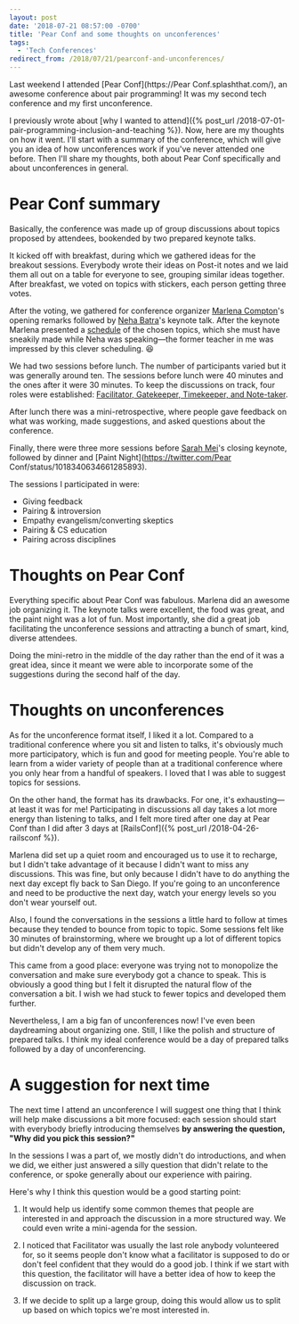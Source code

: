 ```yaml
---
layout: post
date: '2018-07-21 08:57:00 -0700'
title: 'Pear Conf and some thoughts on unconferences'
tags:
  - 'Tech Conferences'
redirect_from: /2018/07/21/pearconf-and-unconferences/
---
```


Last weekend I attended [Pear Conf](https://Pear Conf.splashthat.com/), an awesome conference about pair programming! It was my second tech conference and my first unconference.

I previously wrote about [why I wanted to attend]({% post_url /2018-07-01-pair-programming-inclusion-and-teaching %}). Now, here are my thoughts on how it went. I'll start with a summary of the conference, which will give you an idea of how unconferences work if you've never attended one before. Then I'll share my thoughts, both about Pear Conf specifically and about unconferences in general.

# Pear Conf summary

Basically, the conference was made up of group discussions about topics proposed by attendees, bookended by two prepared keynote talks.

It kicked off with breakfast, during which we gathered ideas for the breakout sessions. Everybody wrote their ideas on Post-it notes and we laid them all out on a table for everyone to see, grouping similar ideas together. After breakfast, we voted on topics with stickers, each person getting three votes.

After the voting, we gathered for conference organizer [Marlena Compton](https://twitter.com/marlenac)'s opening remarks followed by [Neha Batra](https://twitter.com/nerdneha)'s keynote talk. After the keynote Marlena presented a [schedule](https://twitter.com/b_cavello/status/1018190906271252481) of the chosen topics, which she must have sneakily made while Neha was speaking&mdash;the former teacher in me was impressed by this clever scheduling. 😆

We had two sessions before lunch. The number of participants varied but it was generally around ten. The sessions before lunch were 40 minutes and the ones after it were 30 minutes. To keep the discussions on track, four roles were established: [Facilitator, Gatekeeper, Timekeeper, and Note-taker](https://adainitiative.org/2013/10/02/running-your-unconference-discussions-effectively-adacamp-session-role-cards/).

After lunch there was a mini-retrospective, where people gave feedback on what was working, made suggestions, and asked questions about the conference.

Finally, there were three more sessions before [Sarah Mei](https://twitter.com/sarahmei)'s closing keynote, followed by dinner and [Paint Night](https://twitter.com/Pear Conf/status/1018340634661285893).

The sessions I participated in were:

* Giving feedback
* Pairing & introversion
* Empathy evangelism/converting skeptics
* Pairing & CS education
* Pairing across disciplines

# Thoughts on Pear Conf

Everything specific about Pear Conf was fabulous. Marlena did an awesome job organizing it. The keynote talks were excellent, the food was great, and the paint night was a lot of fun. Most importantly, she did a great job facilitating the unconference sessions and attracting a bunch of smart, kind, diverse attendees.

Doing the mini-retro in the middle of the day rather than the end of it was a great idea, since it meant we were able to incorporate some of the suggestions during the second half of the day.

# Thoughts on unconferences

As for the unconference format itself, I liked it a lot. Compared to a traditional conference where you sit and listen to talks, it's obviously much more participatory, which is fun and good for meeting people. You're able to learn from a wider variety of people than at a traditional conference where you only hear from a handful of speakers. I loved that I was able to suggest topics for sessions.

On the other hand, the format has its drawbacks. For one, it's exhausting&mdash;at least it was for me! Participating in discussions all day takes a lot more energy than listening to talks, and I felt more tired after one day at Pear Conf than I did after 3 days at [RailsConf]({% post_url /2018-04-26-railsconf %}).

Marlena did set up a quiet room and encouraged us to use it to recharge, but I didn't take advantage of it because I didn't want to miss any discussions. This was fine, but only because I didn't have to do anything the next day except fly back to San Diego. If you're going to an unconference and need to be productive the next day, watch your energy levels so you don't wear yourself out.

Also, I found the conversations in the sessions a little hard to follow at times because they tended to bounce from topic to topic. Some sessions felt like 30 minutes of brainstorming, where we brought up a lot of different topics but didn't develop any of them very much.

This came from a good place: everyone was trying not to monopolize the conversation and make sure everybody got a chance to speak. This is obviously a good thing but I felt it disrupted the natural flow of the conversation a bit. I wish we had stuck to fewer topics and developed them further.

Nevertheless, I am a big fan of unconferences now! I've even been daydreaming about organizing one. Still, I like the polish and structure of prepared talks. I think my ideal conference would be a day of prepared talks followed by a day of unconferencing.

# A suggestion for next time

The next time I attend an unconference I will suggest one thing that I think will help make discussions a bit more focused: each session should start with everybody briefly introducing themselves **by answering the question, "Why did you pick this session?"**

In the sessions I was a part of, we mostly didn't do introductions, and when we did, we either just answered a silly question that didn't relate to the conference, or spoke generally about our experience with pairing.

Here's why I think this question would be a good starting point:

1. It would help us identify some common themes that people are interested in and approach the discussion in a more structured way. We could even write a mini-agenda for the session.

2. I noticed that Facilitator was usually the last role anybody volunteered for, so it seems people don't know what a facilitator is supposed to do or don't feel confident that they would do a good job. I think if we start with this question, the facilitator will have a better idea of how to keep the discussion on track.

3. If we decide to split up a large group, doing this would allow us to split up based on which topics we're most interested in.
